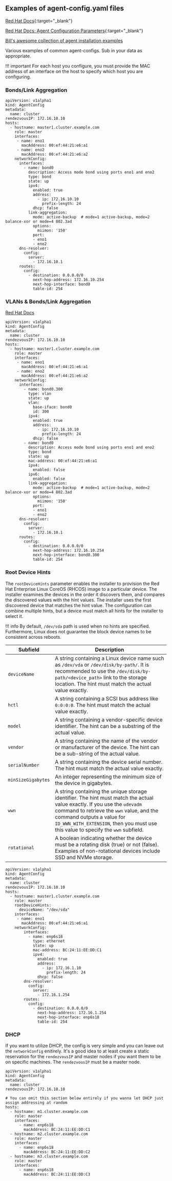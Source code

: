 ## Examples of agent-config.yaml files

[Red Hat Docs](https://docs.redhat.com/en/documentation/openshift_container_platform/4.17/html/installing_an_on-premise_cluster_with_the_agent-based_installer/preparing-to-install-with-agent-based-installer#agent-host-config_preparing-to-install-with-agent-based-installer){:target="_blank"}

[Red Hat Docs: Agent Configuration Parameters](https://docs.redhat.com/en/documentation/openshift_container_platform/4.17/html/installing_an_on-premise_cluster_with_the_agent-based_installer/installation-config-parameters-agent#agent-configuration-parameters_installation-config-parameters-agent){:target="_blank"}

[Bill's awesome collection of agent installation examples](https://github.com/bstrauss84/openshift-install-configs/tree/main/installation-configs/baremetal/agent)

Various examples of common agent-configs. Sub in your data as appropriate.

!!! important
    For each host you configure, you must provide the MAC address of an interface on the host to specify which host you are configuring.

### Bonds/Link Aggregation

```{ .yaml .copy }
apiVersion: v1alpha1
kind: AgentConfig
metadata:
  name: cluster
rendezvousIP: 172.16.10.10
hosts:
  - hostname: master1.cluster.example.com
    role: master
    interfaces:
     - name: eno1
       macAddress: 00:ef:44:21:e6:a1
     - name: eno2
       macAddress: 00:ef:44:21:e6:a2
    networkConfig:
      interfaces:
        - name: bond0
          description: Access mode bond using ports eno1 and eno2
          type: bond
          state: up
          ipv4:
            enabled: true
            address:
              - ip: 172.16.10.10
                prefix-length: 24
            dhcp: false
          link-aggregation:
            mode: active-backup  # mode=1 active-backup, mode=2 balance-xor or mode=4 802.3ad
            options:
              miimon: '150'
            port:
            - eno1
            - eno2
      dns-resolver:
        config:
          server:
            - 172.16.10.1
      routes:
        config:
          - destination: 0.0.0.0/0
            next-hop-address: 172.16.10.254
            next-hop-interface: bond0
            table-id: 254
```

### VLANs & Bonds/Link Aggregation

[Red Hat Docs](https://docs.redhat.com/en/documentation/openshift_container_platform/4.17/html/installing_an_on-premise_cluster_with_the_agent-based_installer/preparing-to-install-with-agent-based-installer#agent-install-sample-config-bonds-vlans_preparing-to-install-with-agent-based-installer)

```{ .yaml .copy }
apiVersion: v1alpha1
kind: AgentConfig
metadata:
  name: cluster
rendezvousIP: 172.16.10.10
hosts:
  - hostname: master1.cluster.example.com
    role: master
    interfaces:
     - name: eno1
       macAddress: 00:ef:44:21:e6:a1
     - name: eno2
       macAddress: 00:ef:44:21:e6:a2
    networkConfig:
      interfaces:
        - name: bond0.300
          type: vlan
          state: up
          vlan:
            base-iface: bond0
            id: 300
          ipv4:
            enabled: true
            address:
              - ip: 172.16.10.10
                prefix-length: 24
            dhcp: false
        - name: bond0
          description: Access mode bond using ports eno1 and eno2
          type: bond
          state: up
          mac-address: 00:ef:44:21:e6:a1
          ipv4:
            enabled: false
          ipv6:
            enabled: false
          link-aggregation:
            mode: active-backup  # mode=1 active-backup, mode=2 balance-xor or mode=4 802.3ad
            options:
              miimon: '150'
            port:
            - eno1
            - eno2
      dns-resolver:
        config:
          server:
            - 172.16.10.1
      routes:
        config:
          - destination: 0.0.0.0/0
            next-hop-address: 172.16.10.254
            next-hop-interface: bond0.300
            table-id: 254
```

### Root Device Hints
The `rootDeviceHints` parameter enables the installer to provision the Red Hat Enterprise Linux CoreOS (RHCOS) image to a particular device. The installer examines the devices in the order it discovers them, and compares the discovered values with the hint values. The installer uses the first discovered device that matches the hint value. The configuration can combine multiple hints, but a device must match all hints for the installer to select it.

!!! info
    By default, `/dev/sda` path is used when no hints are specified. Furthermore, Linux does not guarantee the block device names to be consistent across reboots.

|Subfield|Description|
|-       |-          |
|`deviceName`|A string containing a Linux device name such as `/dev/vda` or `/dev/disk/by-path/`. It is recommended to use the `/dev/disk/by-path/<device_path>` link to the storage location. The hint must match the actual value exactly.|
|`hctl`|A string containing a SCSI bus address like `0:0:0:0`. The hint must match the actual value exactly.|
|`model`|A string containing a vendor-specific device identifier. The hint can be a substring of the actual value.|
|`vendor`|A string containing the name of the vendor or manufacturer of the device. The hint can be a sub-string of the actual value.|
|`serialNumber`|A string containing the device serial number. The hint must match the actual value exactly.|
|`minSizeGigabytes`|An integer representing the minimum size of the device in gigabytes.|
|`wwn`|A string containing the unique storage identifier. The hint must match the actual value exactly. If you use the `udevadm` command to retrieve the `wwn` value, and the command outputs a value for `ID_WWN_WITH_EXTENSION`, then you must use this value to specify the `wwn` subfield.|
|`rotational`|A boolean indicating whether the device must be a rotating disk (true) or not (false). Examples of non-rotational devices include SSD and NVMe storage.|


```{ .yaml .copy }
apiVersion: v1alpha1
kind: AgentConfig
metadata:
  name: cluster
rendezvousIP: 172.16.10.10
hosts:
  - hostname: master1.cluster.example.com
    role: master
    rootDeviceHints:
      deviceName: "/dev/sda"
    interfaces:
     - name: eno1
       macAddress: 00:ef:44:21:e6:a1
    networkConfig:
        interfaces:
          - name: enp6s18
            type: ethernet
            state: up
            mac-address: BC:24:11:EE:DD:C1
            ipv4:
              enabled: true
              address:
                - ip: 172.16.1.10
                  prefix-length: 24
              dhcp: false
        dns-resolver:
          config:
            server:
              - 172.16.1.254
        routes:
          config:
            - destination: 0.0.0.0/0
              next-hop-address: 172.16.1.254
              next-hop-interface: enp6s18
              table-id: 254
```

### DHCP
If you want to utilize DHCP, the config is very simple and you can leave out the `networkConfig` enitirely. It's a good idea to at least create a static reservation for the `rendezvousIP` and master nodes if you want them to be on specific machines. The `rendezvousIP` must be a master node.

```{ .yaml .copy }
apiVersion: v1alpha1
kind: AgentConfig
metadata:
  name: cluster
rendezvousIP: 172.16.10.10

# You can omit this section below entirely if you wanna let DHCP just assign addressing at random
hosts:
  - hostname: m1.cluster.example.com
    role: master
    interfaces:
      - name: enp6s18
        macAddress: BC:24:11:EE:DD:C1
  - hostname: m2.cluster.example.com
    role: master
    interfaces:
      - name: enp6s18
        macAddress: BC:24:11:EE:DD:C2
  - hostname: m3.cluster.example.com
    role: master
    interfaces:
      - name: enp6s18
        macAddress: BC:24:11:EE:DD:C3
```